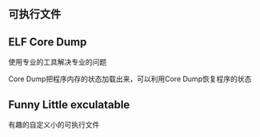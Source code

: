 ## 可执行文件


## ELF Core Dump
使用专业的工具解决专业的问题

Core Dump把程序内存的状态加载出来，可以利用Core Dump恢复程序的状态

## Funny Little exculatable
有趣的自定义小的可执行文件
